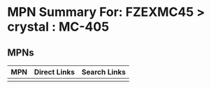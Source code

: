 



# MPN Summary For: FZEXMC45 > crystal : MC-405

## MPNs
  

|MPN|Direct Links|Search Links|
| :--- | :--- | :--- |
||||
